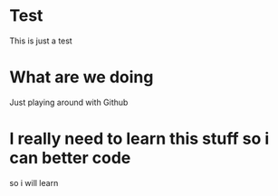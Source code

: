 # Test
This is just a test


# What are we doing
Just playing around with Github


# I really need to learn this stuff so i can better code

so i will learn